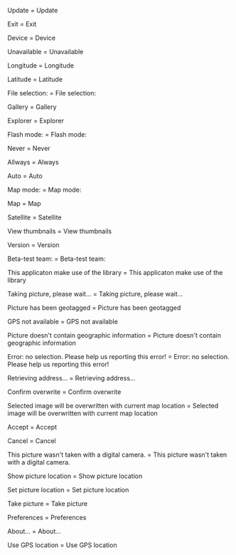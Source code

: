 Update = Update

Exit = Exit

Device = Device

Unavailable = Unavailable

Longitude = Longitude

Latitude = Latitude

File selection: = File selection:

Gallery = Gallery

Explorer = Explorer

Flash mode: = Flash mode:

Never = Never

Allways = Always

Auto = Auto

Map mode: = Map mode:

Map = Map

Satellite = Satellite

View thumbnails = View thumbnails

Version = Version

Beta-test team: = Beta-test team:

This applicaton make use of the library = This applicaton make use of the library

Taking picture, please wait... = Taking picture, please wait...

Picture has been geotagged = Picture has been geotagged

GPS not available = GPS not available

Picture doesn\'t contain geographic information = Picture doesn\'t contain geographic information

Error: no selection. Please help us reporting this error! = Error: no selection. Please help us reporting this error!

Retrieving address... = Retrieving address...

Confirm overwrite = Confirm overwrite

Selected image will be overwritten with current map location = Selected image will be overwritten with current map location

Accept = Accept

Cancel = Cancel

This picture wasn\'t taken with a digital camera. = This picture wasn\'t taken with a digital camera.

Show picture location = Show picture location

Set picture location = Set picture location

Take picture = Take picture

Preferences = Preferences

About... = About...

Use GPS location = Use GPS location